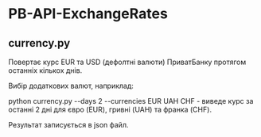 # PB-API-ExchangeRates

## currency.py 
Повертає курс EUR та USD (дефолтні валюти) ПриватБанку протягом останніх кількох днів.

Вибір додаткових валют, наприклад:

python currency.py --days 2 --currencies EUR UAH CHF  - виведе курс за останні 2 дні для євро (EUR), гривні (UAH) та франка (CHF).

Результат записується в json файл.
